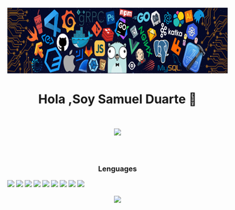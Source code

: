 <p align="center"><img src="https://raw.githubusercontent.com/KevinPatel04/KevinPatel04/master/header.png" height="150" width="1000"></p>
<h1 align="center">Hola ,Soy Samuel Duarte 👋</h1>
<h1 align="center">
  <img src="https://readme-typing-svg.herokuapp.com?color=%8832CD32&size=35&center=true&width=500&height=50&lines=Web+developer;Fron+tend+developer">
</h1>
<div>
  <br>
  <h3 align="center" size="100">Lenguages</h3>
<span>  
    <img src="https://img.shields.io/badge/html5-%23E34F26.svg?style=for-the-badge&logo=html5&logoColor=white">
    <img src="https://img.shields.io/badge/css3-%231572B6.svg?style=for-the-badge&logo=css3&logoColor=white">
    <img src="https://img.shields.io/badge/javascript-%23323330.svg?style=for-the-badge&logo=javascript&logoColor=%23F7DF1E">
    <img src="https://img.shields.io/badge/react-%2320232a.svg?style=for-the-badge&logo=react&logoColor=%2361DAFB">
    <img src="https://img.shields.io/badge/Next-black?style=for-the-badge&logo=next.js&logoColor=white">
    <img src="https://img.shields.io/badge/firebase-a08021?style=for-the-badge&logo=firebase&logoColor=ffcd34">
    <img src="https://img.shields.io/badge/tailwindcss-%2338B2AC.svg?style=for-the-badge&logo=tailwind-css&logoColor=white">
    <img src="https://img.shields.io/badge/bootstrap-%23563D7C.svg?style=for-the-badge&logo=bootstrap&logoColor=white">  
    <img src="https://img.shields.io/badge/figma-%23F24E1E.svg?style=for-the-badge&logo=figma&logoColor=white">
  </span>
</div>
<br>
<div align="center">  
  <img src="https://profile-counter.glitch.me/samuuduarte12/count.svg" width="5">
</div>
